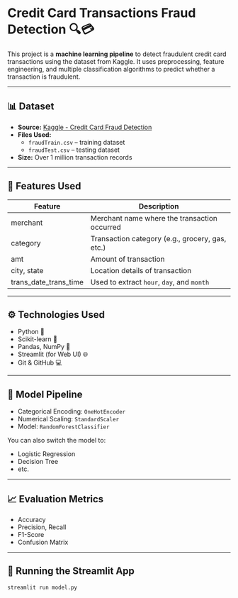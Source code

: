 # Credit Card Transactions Fraud Detection 🔍💳

This project is a **machine learning pipeline** to detect fraudulent credit card transactions using the dataset from Kaggle. It uses preprocessing, feature engineering, and multiple classification algorithms to predict whether a transaction is fraudulent.

---

## 📊 Dataset

- **Source:** [Kaggle - Credit Card Fraud Detection](https://www.kaggle.com/datasets/kartik2112/fraud-detection)
- **Files Used:**
  - `fraudTrain.csv` – training dataset
  - `fraudTest.csv` – testing dataset
- **Size:** Over 1 million transaction records

---

## 📌 Features Used

| Feature        | Description                         |
|----------------|-------------------------------------|
| merchant       | Merchant name where the transaction occurred |
| category       | Transaction category (e.g., grocery, gas, etc.) |
| amt            | Amount of transaction               |
| city, state    | Location details of transaction     |
| trans_date_trans_time | Used to extract `hour`, `day`, and `month` |

---

## ⚙️ Technologies Used

- Python 🐍
- Scikit-learn 🔧
- Pandas, NumPy 🧮
- Streamlit (for Web UI) 🌐
- Git & GitHub 💻

---

## 🧠 Model Pipeline

- Categorical Encoding: `OneHotEncoder`
- Numerical Scaling: `StandardScaler`
- Model: `RandomForestClassifier`

You can also switch the model to:
- Logistic Regression
- Decision Tree
- etc.

---

## 📈 Evaluation Metrics

- Accuracy
- Precision, Recall
- F1-Score
- Confusion Matrix

---

## 🚀 Running the Streamlit App

```bash
streamlit run model.py
